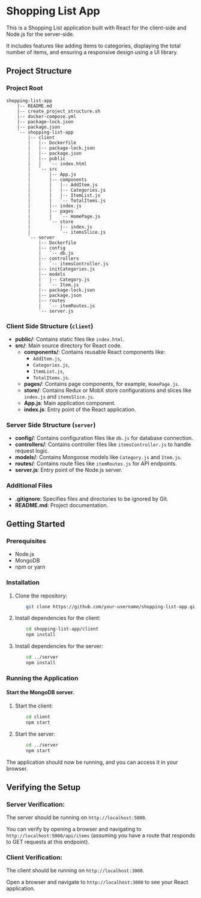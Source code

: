 # Shopping List App

This is a Shopping List application built with React for the client-side and Node.js for the server-side. 

It includes features like adding items to categories, displaying the total number of items, and ensuring a responsive design using a UI library.

## Project Structure

### Project Root
    shopping-list-app
        |-- README.md
        |-- create_project_structure.sh
        |-- docker-compose.yml
        |-- package-lock.json
        |-- package.json
        `-- shopping-list-app
            |-- client
            |   |-- Dockerfile
            |   |-- package-lock.json
            |   |-- package.json
            |   |-- public
            |   |   `-- index.html
            |   `-- src
            |       |-- App.js
            |       |-- components
            |       |   |-- AddItem.js
            |       |   |-- Categories.js
            |       |   |-- ItemList.js
            |       |   `-- TotalItems.js
            |       |-- index.js
            |       |-- pages
            |       |   `-- HomePage.js
            |       `-- store
            |           |-- index.js
            |           `-- itemsSlice.js
            `-- server
                |-- Dockerfile
                |-- config
                |   `-- db.js
                |-- controllers
                |   `-- itemsController.js
                |-- initCategories.js
                |-- models
                |   |-- Category.js
                |   `-- Item.js
                |-- package-lock.json
                |-- package.json
                |-- routes
                |   `-- itemRoutes.js
                `-- server.js

### Client Side Structure (`client`)
- **public/**:  Contains static files like `index.html`.
- **src/**: Main source directory for React code.
  - **components/**: Contains reusable React components like:
    - `AddItem.js`, 
    - `Categories.js`, 
    - `ItemList.js`,
    - `TotalItems.js`.
  - **pages/**: Contains page components, for example, `HomePage.js`.
  - **store/**: Contains Redux or MobX store configurations and slices like `index.js` and `itemsSlice.js`.
  - **App.js**: Main application component.
  - **index.js**: Entry point of the React application.

### Server Side Structure (`server`)
- **config/**: Contains configuration files like `db.js` for database connection.
- **controllers/**: Contains controller files like `itemsController.js` to handle request logic.
- **models/**: Contains Mongoose models like `Category.js` and `Item.js`.
- **routes/**: Contains route files like `itemRoutes.js` for API endpoints.
- **server.js**: Entry point of the Node.js server.

### Additional Files
- **.gitignore**: Specifies files and directories to be ignored by Git.
- **README.md**: Project documentation.

## Getting Started

### Prerequisites
- Node.js
- MongoDB
- npm or yarn

### Installation

1. Clone the repository:
    ```bash
        git clone https://github.com/your-username/shopping-list-app.git

2. Install dependencies for the client:

    ```bash
        cd shopping-list-app/client
        npm install

3. Install dependencies for the server:

    ```bash
        cd ../server
        npm install

### Running the Application

#### Start the MongoDB server.

1. Start the client:

    ```bash
        cd client
        npm start

2. Start the server:

    ```bash
        cd ../server
        npm start

The application should now be running, and you can access it in your browser.


## Verifying the Setup
### Server Verification:

The server should be running on `http://localhost:5000`.

You can verify by opening a browser and navigating to `http://localhost:5000/api/items` (assuming you have a route that responds to GET requests at this endpoint).


### Client Verification:

The client should be running on `http://localhost:3000`.

Open a browser and navigate to `http://localhost:3000` to see your React application.